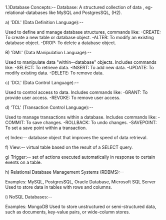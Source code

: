 1.)Database Concepts:--
Database:
A structured collection of data , eg- relational-databases like MySQL and PostgresSQL, (H2).

a) 'DDL' (Data Definition Language):--

Used to define and manage database structures, commands like:
-CREATE: To create a new table or database object.
-ALTER: To modify an existing database object.
-DROP: To delete a database object.

B) 'DML' (Data Manipulation Language):--

Used to manipulate data "within--database" objects. Includes commands like:
-SELECT: To retrieve data.
-INSERT: To add new data.
-UPDATE: To modify existing data.
-DELETE: To remove data.

c) 'DCL' (Data Control Language):--

Used to control access to data. Includes commands like:
-GRANT: To provide user access.
-REVOKE: To remove user access.

d) 'TCL' (Transaction Control Language):--

Used to manage transactions within a database. Includes commands like:
-COMMIT: To save changes.
-ROLLBACK: To undo changes.
-SAVEPOINT: To set a save point within a transaction.

e) Index:--
 database object that improves the speed of data retrieval.

f) View:--
 virtual table based on the result of a SELECT query.

g) Trigger:--
 set of actions executed automatically in response to certain events on a table.


h) Relational Database Management Systems (RDBMS):--

Examples: MySQL, PostgresSQL, Oracle Database, Microsoft SQL Server
Used to store data in tables with rows and columns.

i) NoSQL Databases:--

Examples: MongoDB
Used to store unstructured or semi-structured data, such as documents, key-value pairs, or wide-column stores.

